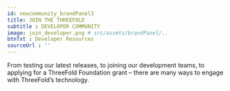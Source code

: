 ```yaml
---
id: newcommunity_brandPanel3
title: JOIN THE THREEFOLD
subtitle : DEVELOPER COMMUNITY
image: join_developer.png # src/assets/brandPanel/..
btnTxt : Developer Resources
sourceUrl : ''
---
```

From testing our latest releases, to joining our development teams, to applying for a ThreeFold Foundation grant – there are many ways to engage with ThreeFold’s technology.